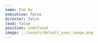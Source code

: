 ```yaml
---
name: Tao Hu
executive: false
director: false
lead: false
position: undefined
image: ../assets/default_exec_image.png
---
```

